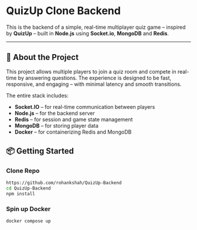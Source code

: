 # QuizUp Clone Backend

This is the backend of a simple, real-time multiplayer quiz game – inspired by **QuizUp** – built in **Node.js** using **Socket.io**, **MongoDB** and **Redis**.

---

## 🚀 About the Project

This project allows multiple players to join a quiz room and compete in real-time by answering questions. The experience is designed to be fast, responsive, and engaging – with minimal latency and smooth transitions.

The entire stack includes:
- **Socket.IO** – for real-time communication between players
- **Node.js** – for the backend server
- **Redis** – for session and game state management
- **MongoDB** – for storing player data
- **Docker** – for containerizing Redis and MongoDB

## 📦 Getting Started

### Clone Repo

```bash
https://github.com/rohankshah/QuizUp-Backend
cd QuizUp-Backend
npm install
```

### Spin up Docker

```bash
docker compose up
```

